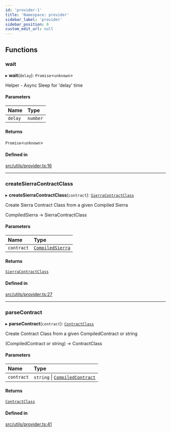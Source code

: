 ```yaml
---
id: 'provider-1'
title: 'Namespace: provider'
sidebar_label: 'provider'
sidebar_position: 0
custom_edit_url: null
---
```


## Functions

### wait

▸ **wait**(`delay`): `Promise`\<`unknown`\>

Helper - Async Sleep for 'delay' time

#### Parameters

| Name    | Type     |
| :------ | :------- |
| `delay` | `number` |

#### Returns

`Promise`\<`unknown`\>

#### Defined in

[src/utils/provider.ts:16](https://github.com/starknet-io/starknet.js/blob/v5.24.3/src/utils/provider.ts#L16)

---

### createSierraContractClass

▸ **createSierraContractClass**(`contract`): [`SierraContractClass`](types.md#sierracontractclass)

Create Sierra Contract Class from a given Compiled Sierra

CompiledSierra -> SierraContractClass

#### Parameters

| Name       | Type                                        |
| :--------- | :------------------------------------------ |
| `contract` | [`CompiledSierra`](types.md#compiledsierra) |

#### Returns

[`SierraContractClass`](types.md#sierracontractclass)

#### Defined in

[src/utils/provider.ts:27](https://github.com/starknet-io/starknet.js/blob/v5.24.3/src/utils/provider.ts#L27)

---

### parseContract

▸ **parseContract**(`contract`): [`ContractClass`](types.md#contractclass)

Create Contract Class from a given CompiledContract or string

(CompiledContract or string) -> ContractClass

#### Parameters

| Name       | Type                                                        |
| :--------- | :---------------------------------------------------------- |
| `contract` | `string` \| [`CompiledContract`](types.md#compiledcontract) |

#### Returns

[`ContractClass`](types.md#contractclass)

#### Defined in

[src/utils/provider.ts:41](https://github.com/starknet-io/starknet.js/blob/v5.24.3/src/utils/provider.ts#L41)

